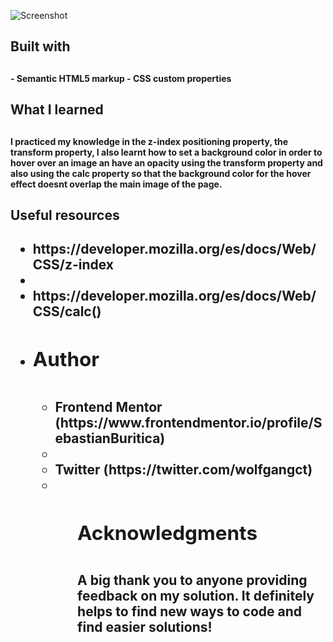 <!-- Screenshot -->

![Screenshot](https://user-images.githubusercontent.com/93333842/152392170-a7ab02c8-65fc-4d6c-b6c5-a979f0e005e2.png)


<h2>Built with<h2>

<h4>
- Semantic HTML5 markup
- CSS custom properties
<h4>


<h2>What I learned<h2>

<h4> I practiced my knowledge in the z-index positioning property, the transform property,  I also learnt how to set a background color in order to hover over an image an have an opacity using the transform property and also using the calc property so that the background color for the hover effect doesnt overlap the main image of the page. <h4>


<h2>Useful resources<h2>

<ul>
<li> https://developer.mozilla.org/es/docs/Web/CSS/z-index <li>
<li> https://developer.mozilla.org/es/docs/Web/CSS/calc() <li>


 <h2>Author<h2>

<h4>
<ul>
<li> Frontend Mentor (https://www.frontendmentor.io/profile/SebastianBuritica) <li> 
<li> Twitter (https://twitter.com/wolfgangct) <li>
<ul>
<h4>

<h2>Acknowledgments<h2>

<h4> A big thank you to anyone providing feedback on my solution. It definitely helps to find new ways to code and find easier solutions! <h4>

